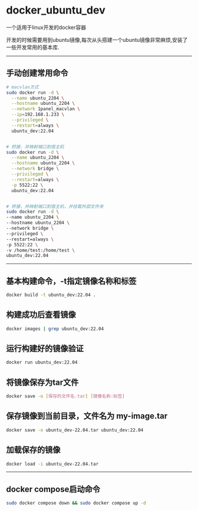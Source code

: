# docker_ubuntu_dev
一个适用于linux开发的docker容器

开发的时候需要用到ubuntu镜像,每次从头搭建一个ubuntu镜像非常麻烦,安装了一些开发常用的基本库.



------

## 手动创建常用命令

```bash
# macvlan方式
sudo docker run -d \
  --name ubuntu_2204 \
  --hostname ubuntu_2204 \
  --network 1panel_macvlan \
  --ip=192.168.1.233 \
  --privileged \
  --restart=always \
  ubuntu_dev:22.04


# 桥接，并映射端口到宿主机
sudo docker run -d \
  --name ubuntu_2204 \
  --hostname ubuntu_2204 \
  --network bridge \
  --privileged \
  --restart=always \
  -p 5522:22 \
  ubuntu_dev:22.04


# 桥接，并映射端口到宿主机，并挂载外部文件夹
sudo docker run -d \
--name ubuntu_2204 \
--hostname ubuntu_2204 \
--network bridge \
--privileged \
--restart=always \
-p 5522:22 \
-v /home/test:/home/test \
ubuntu_dev:22.04
```



------

## 基本构建命令，-t指定镜像名称和标签
```bash
docker build -t ubuntu_dev:22.04 .
```



## 构建成功后查看镜像
```bash
docker images | grep ubuntu_dev:22.04
```



## 运行构建好的镜像验证

```bash
docker run ubuntu_dev:22.04
```



## 将镜像保存为tar文件

```bash
docker save -o [保存的文件名.tar] [镜像名称:标签]
```



## 保存镜像到当前目录，文件名为 my-image.tar

```bash
docker save -o ubuntu_dev-22.04.tar ubuntu_dev:22.04
```



## 加载保存的镜像

```bash
docker load -i ubuntu_dev-22.04.tar
```



------

## docker compose启动命令

```bash
sudo docker compose down && sudo docker compose up -d
```

